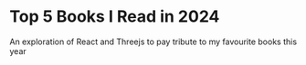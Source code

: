 # Top 5 Books I Read in 2024

An exploration of React and Threejs to pay tribute to my favourite books this year